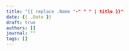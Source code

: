 ```yaml
---
title: "{{ replace .Name "-" " " | title }}"
date: {{ .Date }}
draft: true
authors: []
journal: ""
tags: []
---
```

